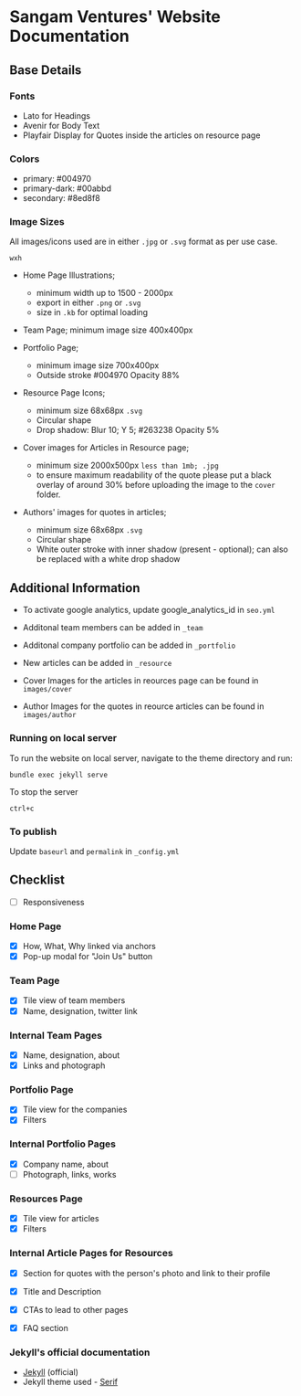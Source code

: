 # Sangam Ventures' Website Documentation

## Base Details

### Fonts
- Lato for Headings
- Avenir for Body Text
- Playfair Display for Quotes inside the articles on resource page

### Colors
- primary: #004970
- primary-dark: #00abbd
- secondary: #8ed8f8

### Image Sizes 
All images/icons used are in either `.jpg` or  `.svg` format as per use case.

`wxh`

- Home Page Illustrations;
    - minimum width up to 1500 - 2000px
    - export in either `.png` or `.svg` 
    - size in `.kb` for optimal loading

- Team Page;
    minimum image size 400x400px

- Portfolio Page;
    - minimum image size 700x400px
    - Outside stroke #004970 Opacity 88%

- Resource Page Icons;
    - minimum size 68x68px `.svg`
    - Circular shape
    - Drop shadow: Blur 10; Y 5; #263238 Opacity 5%

- Cover images for Articles in Resource page;
    - minimum size 2000x500px `less than 1mb; .jpg`
    - to ensure maximum readability of the quote please put a black overlay of around 30% before uploading the image to the `cover` folder.

- Authors' images for quotes in articles;
    - minimum size 68x68px `.svg`
    - Circular shape
    - White outer stroke with inner shadow (present - optional); can also be replaced with a white drop shadow

## Additional Information

- To activate google analytics, update google_analytics_id in `seo.yml`

- Additonal team members can be added in `_team`

- Additonal company portfolio can be added in `_portfolio`

- New articles can be added in `_resource`

- Cover Images for the articles in reources page can be found in `images/cover`

- Author Images for the quotes in reource articles can be found in `images/author`

### Running on local server

To run the website on local server, navigate to the theme directory and run:

```
bundle exec jekyll serve
``` 

To stop the server

```
ctrl+c
``` 

### To publish

Update `baseurl` and `permalink` in `_config.yml` 

## Checklist

- [ ] Responsiveness

### Home Page

- [x] How, What, Why linked via anchors
- [x] Pop-up modal for "Join Us" button

### Team Page

- [x] Tile view of team members
- [x] Name, designation, twitter link

### Internal Team Pages

- [x] Name, designation, about
- [x] Links and photograph

### Portfolio Page

- [x] Tile view for the companies
- [x] Filters

### Internal Portfolio Pages

- [x] Company name, about
- [ ] Photograph, links, works

### Resources Page

- [x] Tile view for articles 
- [x] Filters

### Internal Article Pages for Resources

- [x] Section for quotes with the person's photo and link to their profile
- [x] Title and Description
- [x] CTAs to lead to other pages
- [x] FAQ section


### Jekyll's official documentation

- [Jekyll](https://jekyllrb.com/) (official)
- Jekyll theme used - [Serif](https://www.zerostatic.io/theme/hugo-serif/)
